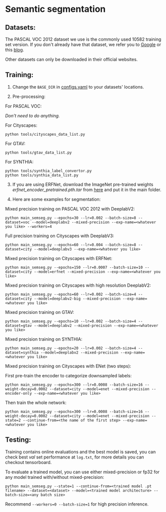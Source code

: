 # Semantic segmentation

## Datasets: 

The PASCAL VOC 2012 dataset we use is the commonly used 10582 training set version. If you don't already have that dataset, we refer you to [Google](https://www.google.com) or this [blog](https://www.sun11.me/blog/2018/how-to-use-10582-trainaug-images-on-DeeplabV3-code/).

Other datasets can only be downloaded in their official websites.

## Training:

1. Change the `BASE_DIR` in [configs.yaml](../configs.yaml) to your datasets' locations.

2. Pre-processing:

For PASCAL VOC:

*Don't need to do anything.*

For Cityscapes:

```
python tools/cityscapes_data_list.py
```

For GTAV:

```
python tools/gtav_data_list.py
```

For SYNTHIA:

```
python tools/synthia_label_convertor.py
python tools/synthia_data_list.py
```

3. If you are using ERFNet, download the ImageNet pre-trained weights *erfnet_encoder_pretrained.pth.tar* from [here](https://github.com/Eromera/erfnet_pytorch/tree/master/trained_models) and put it in the main folder.

4. Here are some examples for segmentation:

Mixed precision training on PASCAL VOC 2012 with DeeplabV2:

```
python main_semseg.py --epochs=30 --lr=0.002 --batch-size=8 --dataset=voc --model=deeplabv2 --mixed-precision --exp-name=<whatever you like> --workers=4
```

Full precision training on Cityscapes with DeeplabV3:

```
python main_semseg.py --epochs=60 --lr=0.004 --batch-size=8 --dataset=city --model=deeplabv3 --exp-name=<whatever you like>
```

Mixed precision training on Cityscapes with ERFNet:

```
python main_semseg.py --epochs=150 --lr=0.0007 --batch-size=10 --dataset=city --model=erfnet --mixed-precision --exp-name=<whatever you like>
```

Mixed precision training on Cityscapes with high resolution DeeplabV2:

```
python main_semseg.py --epochs=60 --lr=0.002 --batch-size=4 --dataset=city --model=deeplabv2-big --mixed-precision --exp-name=<whatever you like>
```

Mixed precision training on GTAV:

```
python main_semseg.py --epochs=10 --lr=0.002 --batch-size=4 --dataset=gtav --model=deeplabv2 --mixed-precision --exp-name=<whatever you like>
```

Mixed precision training on SYNTHIA:

```
python main_semseg.py --epochs=20 --lr=0.002 --batch-size=4 --dataset=synthia --model=deeplabv2 --mixed-precision --exp-name=<whatever you like>
```

Mixed precision training on Cityscapes with ENet (two steps):

First pre-train the encoder to categorize downsampled labels:

```
python main_semseg.py --epochs=300 --lr=0.0008 --batch-size=16 --weight-decay=0.0002 --dataset=city --model=enet --mixed-precision --encoder-only --exp-name=<whatever you like>
```

Then train the whole network:

```
python main_semseg.py --epochs=300 --lr=0.0008 --batch-size=16 --weight-decay=0.0002 --dataset=city --model=enet --mixed-precision --state=2 --continue-from=<the name of the first step> --exp-name=<whatever you like>
```

## Testing:

Training contains online evaluations and the best model is saved, you can check best *val* set performance at `log.txt`, for more details you can checkout tensorboard.

To evaluate a trained model, you can use either mixed-precision or fp32 for any model trained with/without mixed-precision:

```
python main_semseg.py --state=1 --continue-from=<trained model .pt filename> --dataset=<dataset> --model=<trained model architecture> --batch-size=<any batch size>
```

Recommend `--workers=0 --batch-size=1` for high precision inference.
